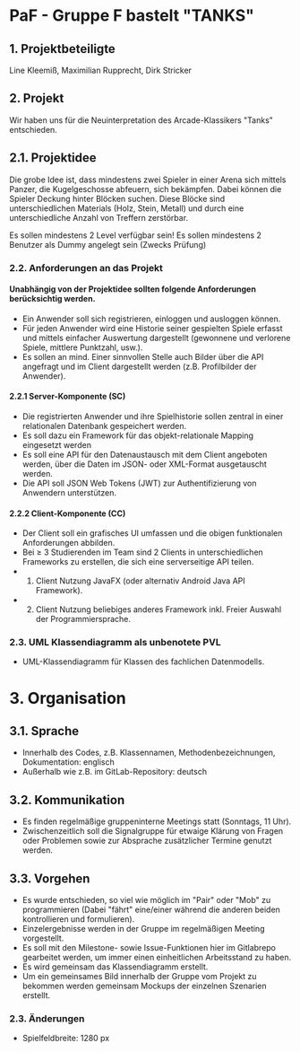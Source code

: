 # PaF - Gruppe F bastelt "TANKS" 
## 1. Projektbeteiligte
Line Kleemiß, Maximilian Rupprecht, Dirk Stricker

## 2. Projekt 
Wir haben uns für die Neuinterpretation des Arcade-Klassikers "Tanks" entschieden. 

## 2.1. Projektidee
Die grobe Idee ist, dass mindestens zwei Spieler in einer Arena sich mittels Panzer, die Kugelgeschosse abfeuern, 
sich bekämpfen. Dabei können die Spieler Deckung hinter Blöcken suchen. Diese Blöcke sind unterschiedlichen Materials
(Holz, Stein, Metall) und durch eine unterschiedliche Anzahl von Treffern zerstörbar.

Es sollen mindestens 2 Level verfügbar sein!
Es sollen mindestens 2 Benutzer als Dummy angelegt sein (Zwecks Prüfung)

### 2.2. Anforderungen an das Projekt
#### Unabhängig von der Projektidee sollten folgende Anforderungen berücksichtig werden.
- Ein Anwender soll sich registrieren, einloggen und ausloggen können.
- Für jeden Anwender wird eine Historie seiner gespielten Spiele erfasst und mittels einfacher Auswertung dargestellt (gewonnene und verlorene  Spiele, mittlere Punktzahl, usw.).
- Es sollen an mind. Einer sinnvollen Stelle auch Bilder über die API angefragt und im Client dargestellt werden (z.B. Profilbilder der Anwender).

#### 2.2.1 Server-Komponente (SC)
-	Die registrierten Anwender und ihre Spielhistorie sollen zentral in einer relationalen Datenbank gespeichert werden.
-	Es soll dazu ein Framework für das objekt-relationale Mapping eingesetzt werden
-	Es soll eine API für den Datenaustausch mit dem Client angeboten werden, über die Daten im JSON- oder XML-Format ausgetauscht werden. 
-	Die API soll JSON Web Tokens (JWT) zur Authentifizierung von Anwendern unterstützen.

#### 2.2.2 Client-Komponente (CC)
-	Der Client soll ein grafisches UI umfassen und die obigen funktionalen Anforderungen abbilden.
-	Bei ≥ 3 Studierenden im Team sind 2 Clients in unterschiedlichen Frameworks zu erstellen, die sich eine serverseitige API teilen.
-	1. Client Nutzung JavaFX (oder alternativ Android Java API Framework).
-	2. Client Nutzung beliebiges anderes Framework inkl. Freier Auswahl der Programmiersprache.

### 2.3. UML Klassendiagramm als unbenotete PVL
-   UML-Klassendiagramm für Klassen des fachlichen Datenmodells.

# 3. Organisation
##  3.1. Sprache
-   Innerhalb des Codes, z.B. Klassennamen, Methodenbezeichnungen, Dokumentation: englisch
-   Außerhalb wie z.B. im GitLab-Repository: deutsch
## 3.2. Kommunikation
-   Es finden regelmäßige gruppeninterne Meetings statt (Sonntags, 11 Uhr).
-   Zwischenzeitlich soll die Signalgruppe für etwaige Klärung von Fragen oder Problemen sowie zur Absprache zusätzlicher Termine genutzt werden.
## 3.3. Vorgehen
-   Es wurde entschieden, so viel wie möglich im "Pair" oder "Mob" zu programmieren (Dabei "fährt" eine/einer während die anderen beiden kontrollieren und formulieren).
-   Einzelergebnisse werden in der Gruppe im regelmäßigen Meeting vorgestellt.
-   Es soll mit den Milestone- sowie Issue-Funktionen hier im Gitlabrepo gearbeitet werden, um immer einen einheitlichen Arbeitsstand zu haben.
-   Es wird gemeinsam das Klassendiagramm erstellt.
-   Um ein gemeinsames Bild innerhalb der Gruppe vom Projekt zu bekommen werden gemeinsam Mockups der einzelnen Szenarien erstellt.  

### 2.3. Änderungen
-   Spielfeldbreite: 1280 px


